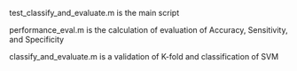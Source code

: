 
test_classify_and_evaluate.m is the main script

performance_eval.m is the calculation of evaluation of  Accuracy, Sensitivity, and Specificity

classify_and_evaluate.m is a validation of K-fold and classification of SVM

